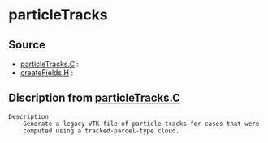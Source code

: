 # particleTracks

## Source

- [particleTracks.C](particleTracks.C) : 
- [createFields.H](createFields.H) : 


## Discription from [particleTracks.C](particleTracks.C)

```
Description
    Generate a legacy VTK file of particle tracks for cases that were
    computed using a tracked-parcel-type cloud.


```

